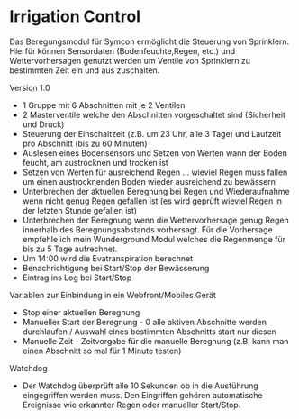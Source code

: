 # Irrigation Control

Das Beregungsmodul für Symcon ermöglicht die Steuerung von Sprinklern. Hierfür können Sensordaten (Bodenfeuchte,Regen, etc.) und Wettervorhersagen genutzt werden um Ventile von Sprinklern zu bestimmten Zeit ein und aus zuschalten.  




Version 1.0
* 1 Gruppe mit 6 Abschnitten mit je 2 Ventilen
* 2 Masterventile welche den Abschnitten vorgeschaltet sind (Sicherheit und Druck)
* Steuerung der Einschaltzeit (z.B. um 23 Uhr, alle 3 Tage) und Laufzeit pro Abschnitt (bis zu 60 Minuten)
* Auslesen eines Bodensensors und Setzen von Werten wann der Boden feucht, am austrocknen und trocken ist
* Setzen von Werten für ausreichend Regen ... wieviel Regen muss fallen um einen austrocknenden Boden wieder ausreichend zu bewässern
* Unterbrechen der aktuellen Beregnung bei Regen und Wiederaufnahme wenn nicht genug Regen gefallen ist (es wird geprüft wieviel Regen in der letzten Stunde gefallen ist)
* Unterbrechen der Beregnung wenn die Wettervorhersage genug Regen innerhalb des Beregnungsabstands vorhersagt. Für die Vorhersage empfehle ich mein Wunderground Modul welches die Regenmenge für bis zu 5 Tage aufrechnet. 
* Um 14:00 wird die Evatranspiration berechnet
* Benachrichtigung bei Start/Stop der Bewässerung
* Eintrag ins Log bei Start/Stop

Variablen zur Einbindung in ein Webfront/Mobiles Gerät
* Stop einer aktuellen Beregnung
* Manueller Start der Beregnung - 0 alle aktiven Abschnitte werden durchlaufen / Auswahl eines bestimmten Abschnitts start nur diesen
* Manuelle Zeit - Zeitvorgabe für die manuelle Beregnung (z.B. kann man einen Abschnitt so mal für 1 Minute testen) 

Watchdog
* Der Watchdog überprüft alle 10 Sekunden ob in die Ausführung eingegriffen werden muss. Den Eingriffen gehören automatische Ereignisse wie erkannter Regen oder manueller Start/Stop.
